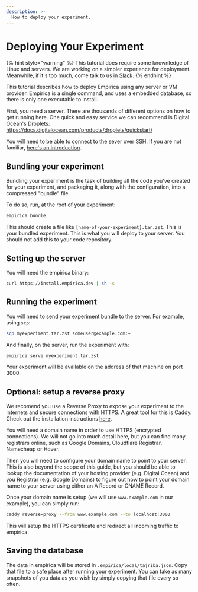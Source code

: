 ```yaml
---
description: >-
  How to deploy your experiment.
---
```


# Deploying Your Experiment

{% hint style="warning" %}
This tutorial does require some knownledge of Linux and servers. We are working
on a simpler experience for deployment. Meanwhile, if it's too much, come
talk to us in
[Slack](https://join.slack.com/t/empirica-ly/shared_invite/zt-1fb34yq47-YlgYUJmXJAdv7QmHsa_fdw).
{% endhint %}

This tutorial describes how to deploy Empirica using any server or VM provider.
Empirica is a single command, and uses a embedded database, so there is only one
executable to install.

First, you need a server. There are thousands of different options on how to get
running here. One quick and easy service we can recommend is Digital Ocean's
Droplets: https://docs.digitalocean.com/products/droplets/quickstart/

You will need to be able to connect to the sever over SSH. If you are not
familiar, [here's an introduction](https://www.digitalocean.com/community/tutorials/ssh-essentials-working-with-ssh-servers-clients-and-keys).

## Bundling your experiment

Bundling your experiment is the task of building all the code you've created for
your experiment, and packaging it, along with the configuration, into a
compressed "bundle" file.

To do so, run, at the root of your experiment:

```sh
empirica bundle
```

This should create a file like `[name-of-your-experiment].tar.zst`. This is your
bundled experiment. This is what you will deploy to your server. You should not
add this to your code repository.

## Setting up the server

You will need the empirica binary:

```sh
curl https://install.empirica.dev | sh -s
```

## Running the experiment

You will need to send your experiment bundle to the server. For example, using
`scp`:

```sh
scp myexperiment.tar.zst someuser@example.com:~
```

And finally, on the server, run the experiment with:

```sh
empirica serve myexperiment.tar.zst
```

Your experiment will be available on the address of that machine on port 3000.

## Optional: setup a reverse proxy

We recomend you use a Reverse Proxy to expose your experiment to the internets
and secure connections with HTTPS. A great tool for this is
[Caddy](https://caddyserver.com). Check out the installation instructions
[here](https://caddyserver.com/docs/install).

You will need a domain name in order to use HTTPS (encrypted connections). We
will not go into much detail here, but you can find many registrars online, such
as Google Domains, Cloudflare Registrar, Namecheap or Hover.

Then you will need to configure your domain name to point to your server. This
is also beyond the scope of this guide, but you should be able to lookup the
documentation of your hosting provider (e.g. Digital Ocean) and you Registrar
(e.g. Google Domains) to figure out how to point your domain name to your server
using either an A Record or CNAME Record.

Once your domain name is setup (we will use `www.example.com` in our example),
you can simply run:

```sh
caddy reverse-proxy --from www.example.com --to localhost:3000
```

This will setup the HTTPS certificate and redirect all incoming traffic to
empirica.

## Saving the database

The data in empirica will be stored in `.empirica/local/tajriba.json`. Copy that
file to a safe place after running your experiment. You can take as many
snapshots of you data as you wish by simply copying that file every so often.
